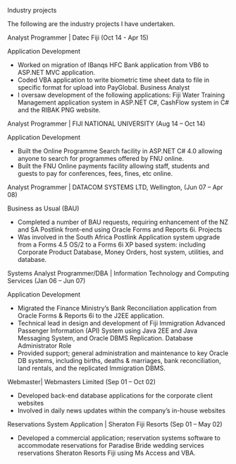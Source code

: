 Industry projects

The following are the industry projects I have undertaken.

Analyst Programmer | Datec Fiji (Oct 14 - Apr 15)

Application Development 
-	Worked on migration of IBanqs HFC Bank application from VB6 to ASP.NET MVC application. 
-	Coded VBA application to write biometric time sheet data to file in specific format for upload into PayGlobal.
Business Analyst
-	I oversaw development of the following applications: Fiji Water Training Management application system in ASP.NET C#, CashFlow system in C# and the RIBAK PNG website.


Analyst Programmer | FIJI NATIONAL UNIVERSITY (Aug 14 – Oct 14)

Application Development
-	Built the Online Programme Search facility in ASP.NET C# 4.0 allowing anyone to search for programmes offered by FNU online.  
-	Built the FNU Online payments facility allowing staff, students and guests to pay for conferences, fees, fines, etc online. 

Analyst Programmer | DATACOM SYSTEMS LTD, Wellington, (Jun 07 – Apr 08)

Business as Usual (BAU)
-	Completed a number of BAU requests, requiring enhancement of the NZ and SA Postlink front-end using Oracle Forms and Reports 6i. 
Projects
-	Was involved in the South Africa Postlink Application system upgrade from a Forms 4.5 OS/2 to a Forms 6i XP based system: including Corporate Product Database, Money Orders, host system, utilities, and database. 

Systems Analyst Programmer/DBA | Information Technology and Computing Services (Jan 06 – Jun 07)

Application Development 
-	Migrated the Finance Ministry’s Bank Reconciliation application from Oracle Forms & Reports 6i to the J2EE application. 
-	Technical lead in design and development of Fiji Immigration Advanced Passenger Information (API) System using Java 2EE and Java Messaging System, and Oracle DBMS Replication. 
Database Administrator Role 
-	Provided support; general administration and maintenance to key Oracle DB systems, including births, deaths & marriages, bank reconciliation, land rentals, and the replicated Immigration DBMS.

Webmaster| Webmasters Limited (Sep 01 – Oct 02)
-	Developed back-end database applications for the corporate client websites
-	Involved in daily news updates within the company’s in-house websites 

Reservations System Application | Sheraton Fiji Resorts (Sep 01 – May 02)
-	Developed a commercial application; reservation systems software to accommodate reservations for Paradise Bride wedding services reservations Sheraton Resorts Fiji using Ms Access and VBA.

